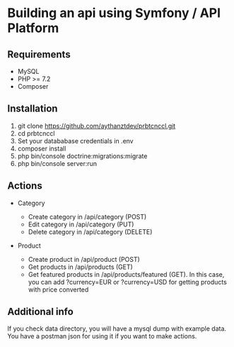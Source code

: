 # Building an api using Symfony / API Platform

## Requirements
* MySQL
* PHP >= 7.2
* Composer

## Installation
1. git clone https://github.com/aythanztdev/prbtcnccl.git
2. cd prbtcnccl
3. Set your datababase credentials in .env
4. composer install
5. php bin/console doctrine:migrations:migrate
6. php bin/console server:run

## Actions
* Category
    * Create category in /api/category (POST)
    * Edit category in /api/category (PUT)
    * Delete category in /api/category (DELETE)

* Product
    * Create product in /api/product (POST)
    * Get products in /api/products (GET)
    * Get featured products in /api/products/featured (GET). In this case, you can add ?currency=EUR or ?currency=USD for getting products with price converted

## Additional info
If you check data directory, you will have a mysql dump with example data. You have a postman json for using it if you want to make actions.
